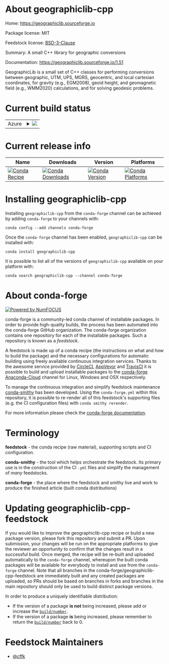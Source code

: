 About geographiclib-cpp
=======================

Home: https://geographiclib.sourceforge.io

Package license: MIT

Feedstock license: [BSD-3-Clause](https://github.com/conda-forge/geographiclib-cpp-feedstock/blob/master/LICENSE.txt)

Summary: A small C++ library for geographic conversions

Documentation: https://geographiclib.sourceforge.io/1.51

GeographicLib is a small set of C++ classes for performing
conversions between geographic, UTM, UPS, MGRS, geocentric, and
local cartesian coordinates, for gravity (e.g., EGM2008), geoid
height, and geomagnetic field (e.g., WMM2020) calculations, and
for solving geodesic problems.


Current build status
====================


<table>
    
  <tr>
    <td>Azure</td>
    <td>
      <details>
        <summary>
          <a href="https://dev.azure.com/conda-forge/feedstock-builds/_build/latest?definitionId=11587&branchName=master">
            <img src="https://dev.azure.com/conda-forge/feedstock-builds/_apis/build/status/geographiclib-cpp-feedstock?branchName=master">
          </a>
        </summary>
        <table>
          <thead><tr><th>Variant</th><th>Status</th></tr></thead>
          <tbody><tr>
              <td>linux_64</td>
              <td>
                <a href="https://dev.azure.com/conda-forge/feedstock-builds/_build/latest?definitionId=11587&branchName=master">
                  <img src="https://dev.azure.com/conda-forge/feedstock-builds/_apis/build/status/geographiclib-cpp-feedstock?branchName=master&jobName=linux&configuration=linux_64_" alt="variant">
                </a>
              </td>
            </tr><tr>
              <td>osx_64</td>
              <td>
                <a href="https://dev.azure.com/conda-forge/feedstock-builds/_build/latest?definitionId=11587&branchName=master">
                  <img src="https://dev.azure.com/conda-forge/feedstock-builds/_apis/build/status/geographiclib-cpp-feedstock?branchName=master&jobName=osx&configuration=osx_64_" alt="variant">
                </a>
              </td>
            </tr><tr>
              <td>win_64</td>
              <td>
                <a href="https://dev.azure.com/conda-forge/feedstock-builds/_build/latest?definitionId=11587&branchName=master">
                  <img src="https://dev.azure.com/conda-forge/feedstock-builds/_apis/build/status/geographiclib-cpp-feedstock?branchName=master&jobName=win&configuration=win_64_" alt="variant">
                </a>
              </td>
            </tr>
          </tbody>
        </table>
      </details>
    </td>
  </tr>
</table>

Current release info
====================

| Name | Downloads | Version | Platforms |
| --- | --- | --- | --- |
| [![Conda Recipe](https://img.shields.io/badge/recipe-geographiclib--cpp-green.svg)](https://anaconda.org/conda-forge/geographiclib-cpp) | [![Conda Downloads](https://img.shields.io/conda/dn/conda-forge/geographiclib-cpp.svg)](https://anaconda.org/conda-forge/geographiclib-cpp) | [![Conda Version](https://img.shields.io/conda/vn/conda-forge/geographiclib-cpp.svg)](https://anaconda.org/conda-forge/geographiclib-cpp) | [![Conda Platforms](https://img.shields.io/conda/pn/conda-forge/geographiclib-cpp.svg)](https://anaconda.org/conda-forge/geographiclib-cpp) |

Installing geographiclib-cpp
============================

Installing `geographiclib-cpp` from the `conda-forge` channel can be achieved by adding `conda-forge` to your channels with:

```
conda config --add channels conda-forge
```

Once the `conda-forge` channel has been enabled, `geographiclib-cpp` can be installed with:

```
conda install geographiclib-cpp
```

It is possible to list all of the versions of `geographiclib-cpp` available on your platform with:

```
conda search geographiclib-cpp --channel conda-forge
```


About conda-forge
=================

[![Powered by NumFOCUS](https://img.shields.io/badge/powered%20by-NumFOCUS-orange.svg?style=flat&colorA=E1523D&colorB=007D8A)](http://numfocus.org)

conda-forge is a community-led conda channel of installable packages.
In order to provide high-quality builds, the process has been automated into the
conda-forge GitHub organization. The conda-forge organization contains one repository
for each of the installable packages. Such a repository is known as a *feedstock*.

A feedstock is made up of a conda recipe (the instructions on what and how to build
the package) and the necessary configurations for automatic building using freely
available continuous integration services. Thanks to the awesome service provided by
[CircleCI](https://circleci.com/), [AppVeyor](https://www.appveyor.com/)
and [TravisCI](https://travis-ci.com/) it is possible to build and upload installable
packages to the [conda-forge](https://anaconda.org/conda-forge)
[Anaconda-Cloud](https://anaconda.org/) channel for Linux, Windows and OSX respectively.

To manage the continuous integration and simplify feedstock maintenance
[conda-smithy](https://github.com/conda-forge/conda-smithy) has been developed.
Using the ``conda-forge.yml`` within this repository, it is possible to re-render all of
this feedstock's supporting files (e.g. the CI configuration files) with ``conda smithy rerender``.

For more information please check the [conda-forge documentation](https://conda-forge.org/docs/).

Terminology
===========

**feedstock** - the conda recipe (raw material), supporting scripts and CI configuration.

**conda-smithy** - the tool which helps orchestrate the feedstock.
                   Its primary use is in the construction of the CI ``.yml`` files
                   and simplify the management of *many* feedstocks.

**conda-forge** - the place where the feedstock and smithy live and work to
                  produce the finished article (built conda distributions)


Updating geographiclib-cpp-feedstock
====================================

If you would like to improve the geographiclib-cpp recipe or build a new
package version, please fork this repository and submit a PR. Upon submission,
your changes will be run on the appropriate platforms to give the reviewer an
opportunity to confirm that the changes result in a successful build. Once
merged, the recipe will be re-built and uploaded automatically to the
`conda-forge` channel, whereupon the built conda packages will be available for
everybody to install and use from the `conda-forge` channel.
Note that all branches in the conda-forge/geographiclib-cpp-feedstock are
immediately built and any created packages are uploaded, so PRs should be based
on branches in forks and branches in the main repository should only be used to
build distinct package versions.

In order to produce a uniquely identifiable distribution:
 * If the version of a package **is not** being increased, please add or increase
   the [``build/number``](https://conda.io/docs/user-guide/tasks/build-packages/define-metadata.html#build-number-and-string).
 * If the version of a package **is** being increased, please remember to return
   the [``build/number``](https://conda.io/docs/user-guide/tasks/build-packages/define-metadata.html#build-number-and-string)
   back to 0.

Feedstock Maintainers
=====================

* [@cffk](https://github.com/cffk/)


